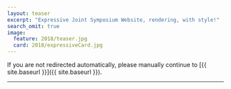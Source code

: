 ```yaml
---
layout: teaser
excerpt: "Expressive Joint Symposium Website, rendering, with style!"
search_omit: true
image:
  feature: 2018/teaser.jpg
  card: 2018/expressiveCard.jpg
---
```

<head> <script>window.location.href = "{{ site.baseurl }}"</script> </head>

If you are not redirected automatically, please manually continue to [{{ site.baseurl }}]({{ site.baseurl }}).

---
<!-- Once the new conference website is released, uncomment the following section: -->
<!--
##### The __Joint Symposium__ on

#### __Computational Aesthetics__

and

#### __Sketch-Based Interfaces and Modeling__

and

#### __Non-Photorealistic Animation and Rendering__

##### in __Victoria, Canada__ on __17 – 19 August 2018__.

<br>

Expressive 2018 starts one day after SIGGRAPH 2018 (Vancouver) ends.

_Victoria is a short ferry or float plane ride from Vancouver._
{: .top-05}

<br>

#### Stay tuned for further information!
##### or access the **[Expressive 2017]({{ site.url }}/2017)** website
-->
<!-- featured images
<figure class="top3" >
	<img class="col-xs-4 col-sm-4" src="/img/2018/CAe.png" alt="CAe">
	<img class="col-xs-4 col-sm-4" src="/img/2018/SBIM.png" alt="SBIM">
	<img class="col-xs-4 col-sm-4" src="/img/2018/NPAR.png" alt="NPAR">
</figure>
-->
